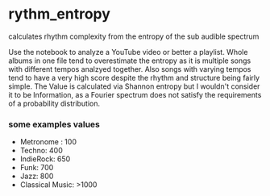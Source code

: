 # rythm_entropy
calculates rhythm complexity from the entropy of the sub audible spectrum

Use the notebook to analyze a YouTube video or better a playlist. Whole albums in one file tend to overestimate the entropy as it is multiple songs with different tempos analzyed together. Also songs with varying tempos tend to have a very high score despite the rhythm and structure being fairly simple. The Value is calculated via Shannon entropy but I wouldn't consider it to be Information, as a Fourier spectrum does not satisfy the requirements of a probability distribution.
### some examples values
* Metronome : 100
* Techno: 400
* IndieRock: 650
* Funk: 700
* Jazz: 800
* Classical Music: >1000 
